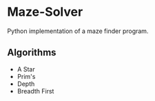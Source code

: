 # Maze-Solver

Python implementation of a maze finder program.

## Algorithms

- A Star
- Prim's
- Depth
- Breadth First

